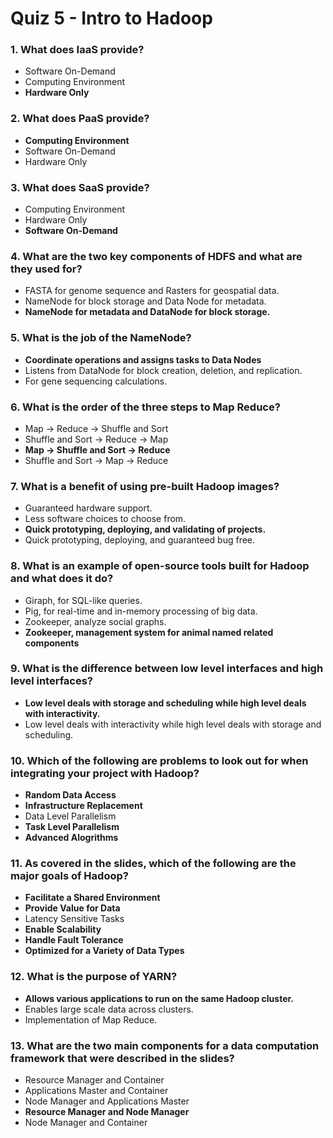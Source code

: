 # Quiz 5 - Intro to Hadoop

### 1. What does IaaS provide?

- Software On-Demand
- Computing Environment
- **Hardware Only**

### 2. What does PaaS provide?

- **Computing Environment**
- Software On-Demand
- Hardware Only

### 3. What does SaaS provide?

- Computing Environment
- Hardware Only
- **Software On-Demand**

### 4. What are the two key components of HDFS and what are they used for?

- FASTA for genome sequence and Rasters for geospatial data.
- NameNode for block storage and Data Node for metadata.
- **NameNode for metadata and DataNode for block storage.**

### 5. What is the job of the NameNode?

- **Coordinate operations and assigns tasks to Data Nodes**
- Listens from DataNode for block creation, deletion, and replication.
- For gene sequencing calculations.

### 6. What is the order of the three steps to Map Reduce?

- Map -> Reduce -> Shuffle and Sort
- Shuffle and Sort -> Reduce -> Map
- **Map -> Shuffle and Sort -> Reduce**
- Shuffle and Sort -> Map -> Reduce

### 7. What is a benefit of using pre-built Hadoop images?

- Guaranteed hardware support.
- Less software choices to choose from.
- **Quick prototyping, deploying, and validating of projects.**
- Quick prototyping, deploying, and guaranteed bug free.

### 8. What is an example of open-source tools built for Hadoop and what does it do?

- Giraph, for SQL-like queries.
- Pig, for real-time and in-memory processing of big data.
- Zookeeper, analyze social graphs.
- **Zookeeper, management system for animal named related components**

### 9. What is the difference between low level interfaces and high level interfaces?

- **Low level deals with storage and scheduling while high level deals with interactivity.**
- Low level deals with interactivity while high level deals with storage and scheduling.

### 10. Which of the following are problems to look out for when integrating your project with Hadoop?

- **Random Data Access**
- **Infrastructure Replacement**
- Data Level Parallelism
- **Task Level Parallelism**
- **Advanced Alogrithms**

### 11. As covered in the slides, which of the following are the major goals of Hadoop?

- **Facilitate a Shared Environment**
- **Provide Value for Data**
- Latency Sensitive Tasks
- **Enable Scalability**
- **Handle Fault Tolerance**
- **Optimized for a Variety of Data Types**

### 12. What is the purpose of YARN?

- **Allows various applications to run on the same Hadoop cluster.**
- Enables large scale data across clusters.
- Implementation of Map Reduce.

### 13. What are the two main components for a data computation framework that were described in the slides?

- Resource Manager and Container
- Applications Master and Container
- Node Manager and Applications Master
- **Resource Manager and Node Manager**
- Node Manager and Container
